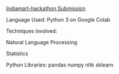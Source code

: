 [Indiamart-hackathon Submission](https://www.hackerearth.com/challenges/hackathon/indiamart-hackathon/) 

Language Used: Python 3 on Google Colab

Techniques involved:

  Natural Language Processing
  
  Statistics
  
Python Libraries:
  pandas
  numpy
  nltk
  sklearn
  
